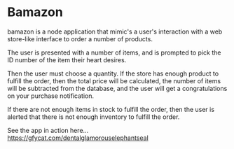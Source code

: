 # Bamazon
bamazon is a node application that mimic's a user's interaction with a web store-like interface to order a number of products.

The user is presented with a number of items, and is  prompted to pick the ID number of the item their heart desires.

Then the user must choose a quantity. If the store has enough product to fulfill the order, then the total price will be calculated, the number of items will be subtracted from the database, and the user will get a congratulations on your purchase notification.

If there are not enough items in stock to fulfill the order, then the user is alerted that there is not enough inventory to fulfill the order.

See the app in action here...
https://gfycat.com/dentalglamorouselephantseal
